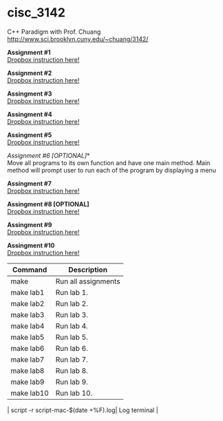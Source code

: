# cisc_3142
C++ Paradigm with Prof. Chuang
http://www.sci.brooklyn.cuny.edu/~chuang/3142/

**Assignment #1** <br />
[Dropbox instruction here!](https://www.dropbox.com/s/r8obg7ijo424vhx/CISC%203142%20Class%20Exercise%201.docx?dl=0)

**Assignment #2** <br />
[Dropbox instruction here!](https://www.dropbox.com/s/hf3elq7phfe839o/CISC%203142%20Class%20Exercise%202.docx?dl=0)

**Assingment #3** <br />
[Dropbox instruction here!](https://www.dropbox.com/s/v27vayfohrbs8q1/CISC%203142%20Class%20Exercise%203.docx?dl=0)

**Assingment #4** <br />
[Dropbox instruction here!](https://www.dropbox.com/s/2v127p4rjfs6r1l/CISC%203142%20Class%20Exercise%204.docx?dl=0)

**Assingment #5** <br />
[Dropbox instruction here!](https://www.dropbox.com/s/nopf974elxm76tv/CISC%203142%20Class%20Exercise%205.docx?dl=0)

**Assignment #6* [OPTIONAL]** <br />
Move all programs to its own function and have one main method. Main method will prompt user to run each of the program by displaying a menu

**Assingment #7** <br />
[Dropbox instruction here!](https://www.dropbox.com/s/z46z96g6wxr10jn/CISC%203142%20Class%20Exercise%207.docx?dl=0)

**Assingment #8 [OPTIONAL]** <br />
[Dropbox instruction here!](https://www.dropbox.com/s/64ihkmr84veey1w/CISC%203142%20Class%20Exercise%208.docx?dl=0)

**Assingment #9** <br />
[Dropbox instruction here!](https://www.dropbox.com/s/mef2kw7g1c48rck/CISC%203142%20Class%20Exercise%209.docx?dl=0)

**Assingment #10** <br />
[Dropbox instruction here!](https://www.dropbox.com/s/z8tecyx3lwsqf1a/CISC%203142%20Class%20Exercise%2010.docx?dl=0)


<!-- TOOD -->
<!-- Add description for what each lab is doing -->
| Command | Description |
| --- | --- |
| make | Run all assignments |
| make lab1 | Run lab 1. |
| make lab2 | Run lab 2. |
| make lab3 | Run lab 3. |
| make lab4 | Run lab 4. |
| make lab5 | Run lab 5. |
| make lab6 | Run lab 6. |
| make lab7 | Run lab 7. |
| make lab8 | Run lab 8. |
| make lab9 | Run lab 9. |
| make lab10 | Run lab 10. |


| script -r script-mac-$(date +%F).log| Log terminal |
